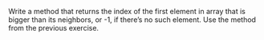 Write a method that returns the index of the first element in array that is bigger than its neighbors, or -1, if there’s no such element.
Use the method from the previous exercise.
